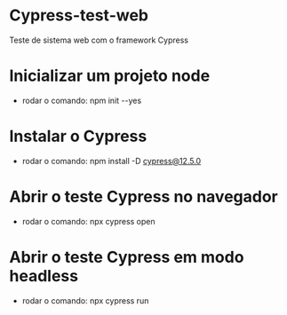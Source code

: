 # Cypress-test-web
Teste de sistema web com o framework Cypress

# Inicializar um projeto node
* rodar o comando: npm init --yes 

# Instalar o Cypress
* rodar o comando: npm install -D cypress@12.5.0

# Abrir o teste Cypress no navegador
* rodar o comando: npx cypress open

# Abrir o teste Cypress em modo headless
* rodar o comando: npx cypress run
